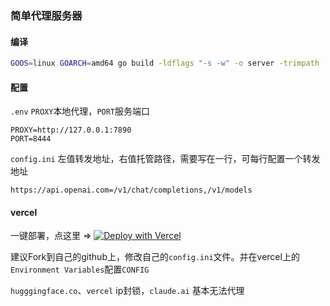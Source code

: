 ### 简单代理服务器

#### 编译
```bash
GOOS=linux GOARCH=amd64 go build -ldflags "-s -w" -o server -trimpath
```

#### 配置
`.env` `PROXY`本地代理，`PORT`服务端口
```
PROXY=http://127.0.0.1:7890
PORT=8444
```
`config.ini` 左值转发地址，右值托管路径，需要写在一行，可每行配置一个转发地址
```
https://api.openai.com=/v1/chat/completions,/v1/models
```

#### vercel
一键部署，点这里 => [![Deploy with Vercel](https://vercel.com/button)](https://vercel.com/new/clone?repository-url=https://github.com/bincooo/single-proxy&repository-name=single-proxy)

建议Fork到自己的github上，修改自己的`config.ini`文件。并在vercel上的`Environment Variables`配置`CONFIG`

`hugggingface.co`、`vercel` ip封锁，`claude.ai` 基本无法代理